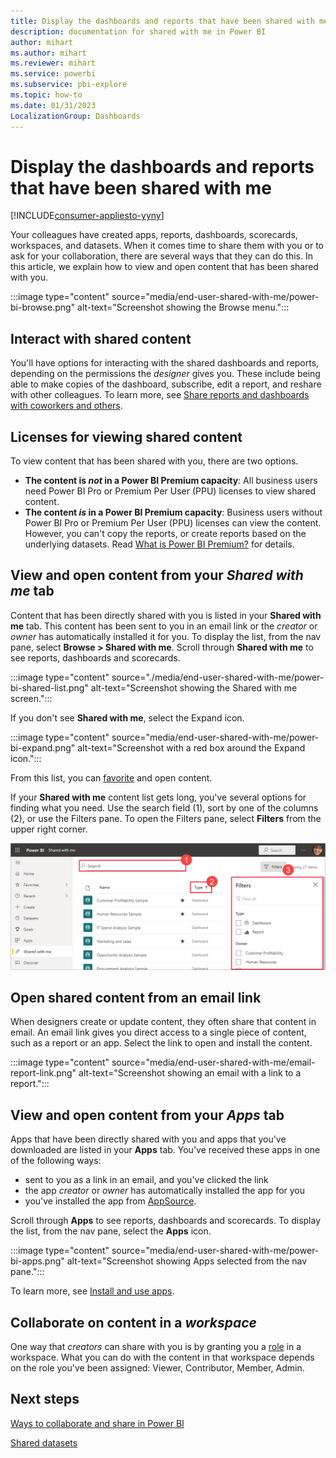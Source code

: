 ```yaml
---
title: Display the dashboards and reports that have been shared with me
description: documentation for shared with me in Power BI
author: mihart
ms.author: mihart
ms.reviewer: mihart
ms.service: powerbi
ms.subservice: pbi-explore
ms.topic: how-to
ms.date: 01/31/2023
LocalizationGroup: Dashboards
---
```

# Display the dashboards and reports that have been shared with me

[!INCLUDE[consumer-appliesto-yyny](../includes/consumer-appliesto-yyny.md)]


Your colleagues have created apps, reports, dashboards, scorecards, workspaces, and datasets. When it comes time to share them with you or to ask for your collaboration, there are several ways that they can do this. In this article, we explain how to view and open content that has been shared with you. 

:::image type="content" source="media/end-user-shared-with-me/power-bi-browse.png" alt-text="Screenshot showing the Browse menu.":::

## Interact with shared content

You'll have options for interacting with the shared dashboards and reports, depending on the permissions the *designer* gives you. These include being able to make copies of the dashboard, subscribe, edit a report, and reshare with other colleagues. To learn more, see [Share reports and dashboards with coworkers and others](service-share-dashboards.md).

## Licenses for viewing shared content
To view content that has been shared with you, there are two options.

* **The content is *not* in a Power BI Premium capacity**: All business users need Power BI Pro or Premium Per User (PPU) licenses to view shared content.
* **The content *is* in a Power BI Premium capacity**: Business users without Power BI Pro or Premium Per User (PPU) licenses can view the content. However, you can't copy the reports, or create reports based on the underlying datasets. Read [What is Power BI Premium?](/power-bi/enterprise/service-premium-what-is) for details.

## View and open content from your *Shared with me* tab
Content that has been directly shared with you is listed in your **Shared with me** tab. This content has been sent to you in an email link or the *creator* or *owner* has automatically installed it for you. To display the list, from the nav pane, select **Browse > Shared with me**. Scroll through **Shared with me** to see reports, dashboards and scorecards. 

:::image type="content" source="./media/end-user-shared-with-me/power-bi-shared-list.png" alt-text="Screenshot showing the Shared with me screen.":::

If you don't see **Shared with me**, select the Expand icon.

 :::image type="content" source="media/end-user-shared-with-me/power-bi-expand.png" alt-text="Screenshot with a red box around the Expand icon.":::

From this list, you can [favorite](../consumer/end-user-favorite.md) and open content. 

If your **Shared with me** content list gets long, you've several options for finding what you need. Use the search field (1), sort by one of the columns (2), or use the Filters pane. To open the Filters pane, select **Filters** from the upper right corner.

![Screenshot showing dashboard Owner and Search.](./media/end-user-shared-with-me/power-bi-filter.png)


## Open shared content from an email link

When designers create or update content, they often share that content in email. An email link gives you direct access to a single piece of content, such as a report or an app. Select the link to open and install the content.

:::image type="content" source="media/end-user-shared-with-me/email-report-link.png" alt-text="Screenshot showing an email with a link to a report.":::

## View and open content from your *Apps* tab
Apps that have been directly shared with you and apps that you've downloaded are listed in your **Apps** tab. You've received these apps in one of the following ways:
- sent to you as a link in an email, and you've clicked the link
- the app *creator* or *owner* has automatically installed the app for you
- you've installed the app from [AppSource](../consumer/end-user-apps.md#get-a-new-app). 

Scroll through **Apps** to see reports, dashboards and scorecards. To display the list, from the nav pane, select the **Apps** icon.

:::image type="content" source="media/end-user-shared-with-me/power-bi-apps.png" alt-text="Screenshot showing Apps selected from the nav pane.":::

To learn more, see [Install and use apps](../consumer/end-user-apps.md).

## Collaborate on content in a *workspace*
One way that *creators* can share with you is by granting you a [role](service-roles-new-workspaces.md) in a workspace. What you can do with the content in that workspace depends on the role you've been assigned: Viewer, Contributor, Member, Admin.  

## Next steps

[Ways to collaborate and share in Power BI](service-how-to-collaborate-distribute-dashboards-reports.md#share-reports-or-dashboards)

[Shared datasets](../connect-data/service-datasets-across-workspaces.md)